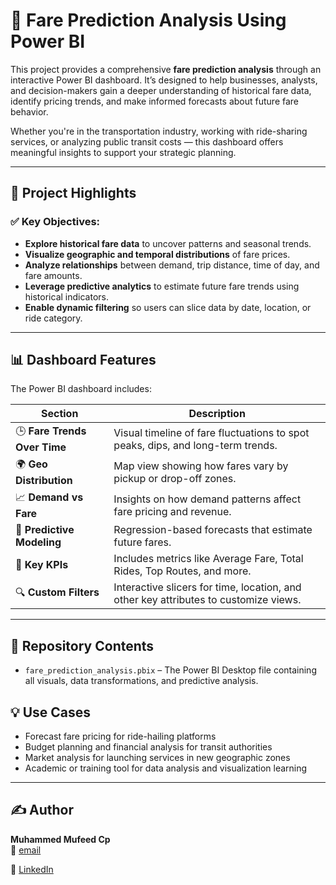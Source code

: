 # 🚖 Fare Prediction Analysis Using Power BI

This project provides a comprehensive **fare prediction analysis** through an interactive Power BI dashboard. It’s designed to help businesses, analysts, and decision-makers gain a deeper understanding of historical fare data, identify pricing trends, and make informed forecasts about future fare behavior.

Whether you're in the transportation industry, working with ride-sharing services, or analyzing public transit costs — this dashboard offers meaningful insights to support your strategic planning.

---

## 📌 Project Highlights

### ✅ Key Objectives:

- **Explore historical fare data** to uncover patterns and seasonal trends.
- **Visualize geographic and temporal distributions** of fare prices.
- **Analyze relationships** between demand, trip distance, time of day, and fare amounts.
- **Leverage predictive analytics** to estimate future fare trends using historical indicators.
- **Enable dynamic filtering** so users can slice data by date, location, or ride category.

---

## 📊 Dashboard Features

The Power BI dashboard includes:

| Section | Description |
|--------|-------------|
| 🕒 **Fare Trends Over Time** | Visual timeline of fare fluctuations to spot peaks, dips, and long-term trends. |
| 🌍 **Geo Distribution** | Map view showing how fares vary by pickup or drop-off zones. |
| 📈 **Demand vs Fare** | Insights on how demand patterns affect fare pricing and revenue. |
| 🧠 **Predictive Modeling** | Regression-based forecasts that estimate future fares. |
| 📌 **Key KPIs** | Includes metrics like Average Fare, Total Rides, Top Routes, and more. |
| 🔍 **Custom Filters** | Interactive slicers for time, location, and other key attributes to customize views. |

---

## 📁 Repository Contents

- `fare_prediction_analysis.pbix` – The Power BI Desktop file containing all visuals, data transformations, and predictive analysis.


## 💡 Use Cases

- Forecast fare pricing for ride-hailing platforms
- Budget planning and financial analysis for transit authorities
- Market analysis for launching services in new geographic zones
- Academic or training tool for data analysis and visualization learning

---

## ✍️ Author

**Muhammed Mufeed Cp**  
📧 [email](mhdmufeed15@gmail.com) 

🔗 [LinkedIn](https://www.linkedin.com/in/mufeed-cp/)
    
